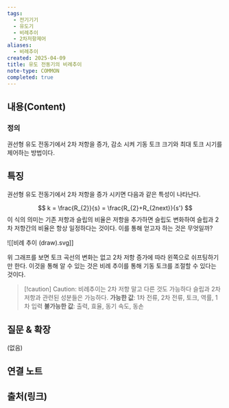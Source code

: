```yaml
---
tags:
  - 전기기기
  - 유도기
  - 비례추이
  - 2차저항제어
aliases:
  - 비례추이
created: 2025-04-09
title: 유도 전동기의 비례추이
note-type: COMMON
completed: true
---
```


## 내용(Content)

### 정의

권선형 유도 전동기에서 2차 저항을 증가, 감소 시켜 기동 토크 크기와 최대 토크 시기를 제어하는 방법이다.

## 특징

권선형 유도 전동기에서 2차 저항을 증가 시키면  다음과 같은 특성이 나타난다.

$$
k = \frac{R_{2}}{s} = \frac{R_{2}+R_{2next}}{s'}
$$
이 식의 의미는 기존 저항과 슬립의 비율은 저항을 추가하면 슬립도 변화하여 슬립과 2차 저항간의 비율은 항상 일정하다는 것이다. 이를 통해 얻고자 하는 것은 무엇일까?

![[비례 추이 (draw).svg]]

위 그래프를 보면 토크 곡선의 변화는 없고 2차 저항 증가에 따라 왼쪽으로 쉬프팅하기만 한다. 이것을 통해 알 수 있는 것은 비례 추이를 통해 기동 토크를 조절할 수 있다는 것이다.


>[!caution] Caution: 비례추이는 2차 저항 말고 다른 것도 가능하다
>슬립과 2차 저항과 관련된 성분들은 가능하다.
>**가능한 값**: 1차 전류, 2차 전류, 토크, 역률, 1차 입력
>**불가능한 값**: 출력, 효율, 동기 속도, 동손



## 질문 & 확장

(없음)

## 연결 노트

## 출처(링크)

